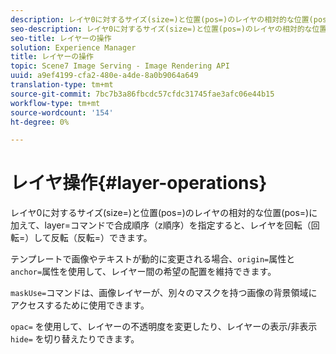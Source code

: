 ```yaml
---
description: レイヤ0に対するサイズ(size=)と位置(pos=)のレイヤの相対的な位置(pos=)に加えて、layer=コマンドで合成順序（z順序）を指定すると、レイヤを回転（回転=）して反転（反転=）できます。
seo-description: レイヤ0に対するサイズ(size=)と位置(pos=)のレイヤの相対的な位置(pos=)に加えて、layer=コマンドで合成順序（z順序）を指定すると、レイヤを回転（回転=）して反転（反転=）できます。
seo-title: レイヤーの操作
solution: Experience Manager
title: レイヤーの操作
topic: Scene7 Image Serving - Image Rendering API
uuid: a9ef4199-cfa2-480e-a4de-8a0b9064a649
translation-type: tm+mt
source-git-commit: 7bc7b3a86fbcdc57cfdc31745fae3afc06e44b15
workflow-type: tm+mt
source-wordcount: '154'
ht-degree: 0%

---
```



# レイヤ操作{#layer-operations}

レイヤ0に対するサイズ(size=)と位置(pos=)のレイヤの相対的な位置(pos=)に加えて、layer=コマンドで合成順序（z順序）を指定すると、レイヤを回転（回転=）して反転（反転=）できます。

テンプレートで画像やテキストが動的に変更される場合、`origin=`属性と`anchor=`属性を使用して、レイヤー間の希望の配置を維持できます。

`maskUse=`コマンドは、画像レイヤーが、別々のマスクを持つ画像の背景領域にアクセスするために使用できます。

`opac=` を使用して、レイヤーの不透明度を変更したり、レイヤーの表示/非表示 `hide=` を切り替えたりできます。
